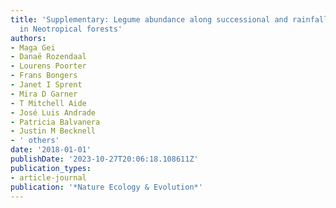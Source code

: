 ```yaml
---
title: 'Supplementary: Legume abundance along successional and rainfall gradients
  in Neotropical forests'
authors:
- Maga Gei
- Danaë Rozendaal
- Lourens Poorter
- Frans Bongers
- Janet I Sprent
- Mira D Garner
- T Mitchell Aide
- José Luis Andrade
- Patricia Balvanera
- Justin M Becknell
- ' others'
date: '2018-01-01'
publishDate: '2023-10-27T20:06:18.108611Z'
publication_types:
- article-journal
publication: '*Nature Ecology & Evolution*'
---
```


